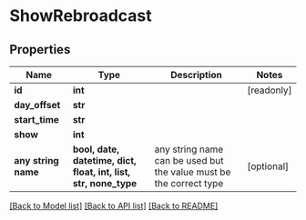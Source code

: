 # ShowRebroadcast


## Properties
Name | Type | Description | Notes
------------ | ------------- | ------------- | -------------
**id** | **int** |  | [readonly] 
**day_offset** | **str** |  | 
**start_time** | **str** |  | 
**show** | **int** |  | 
**any string name** | **bool, date, datetime, dict, float, int, list, str, none_type** | any string name can be used but the value must be the correct type | [optional]

[[Back to Model list]](../README.md#documentation-for-models) [[Back to API list]](../README.md#documentation-for-api-endpoints) [[Back to README]](../README.md)


